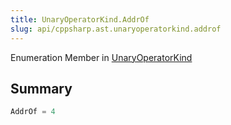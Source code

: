 ```yaml
---
title: UnaryOperatorKind.AddrOf
slug: api/cppsharp.ast.unaryoperatorkind.addrof
---
```

Enumeration Member in [UnaryOperatorKind](/api/cppsharp/ast/unaryoperatorkind)

## Summary



```csharp
AddrOf = 4
```

